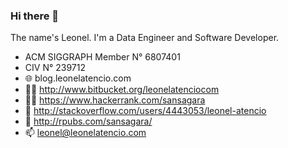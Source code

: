### Hi there 👋

The name's Leonel. I'm a Data Engineer and Software Developer.


- ACM SIGGRAPH Member N° 6807401 
- CIV N° 239712 
- 🌐 blog.leonelatencio.com
- 👨‍💻 http://www.bitbucket.org/leonelatenciocom
- 👨‍💻 https://www.hackerrank.com/sansagara
- 📝 http://stackoverflow.com/users/4443053/leonel-atencio
- 💬 http://rpubs.com/sansagara/
- 📫 leonel@leonelatencio.com 

<!--
**sansagara/sansagara** is a ✨ _special_ ✨ repository because its `README.md` (this file) appears on your GitHub profile.

Here are some ideas to get you started:

- 🔭 I’m currently working on ...
- 🌱 I’m currently learning ...
- 👯 I’m looking to collaborate on ...
- 🤔 I’m looking for help with ...
- 💬 Ask me about ...
- 📫 How to reach me: ...
- 😄 Pronouns: ...
- ⚡ Fun fact: ...
-->
